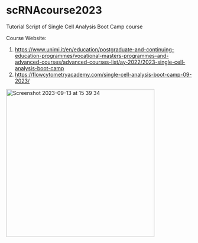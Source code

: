 # scRNAcourse2023
Tutorial Script of Single Cell Analysis Boot Camp course

Course Website:

1) https://www.unimi.it/en/education/postgraduate-and-continuing-education-programmes/vocational-masters-programmes-and-advanced-courses/advanced-courses-list/ay-2022/2023-single-cell-analysis-boot-camp
2) https://flowcytometryacademy.com/single-cell-analysis-boot-camp-09-2023/

<img width="401" alt="Screenshot 2023-09-13 at 15 39 34" src="https://github.com/sinnamone/scRNAcourse2023/assets/9032951/e7918dbb-80a9-47d5-b77c-0c3d58beb247">
